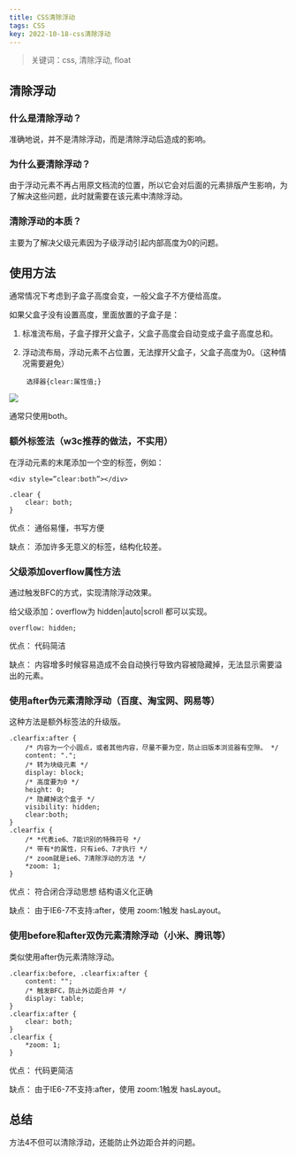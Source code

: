 ```yaml
---
title: CSS清除浮动
tags: CSS
key: 2022-10-18-css清除浮动
---
```

> 关键词：css, 清除浮动, float

## 清除浮动

### 什么是清除浮动？

准确地说，并不是清除浮动，而是清除浮动后造成的影响。

### 为什么要清除浮动？

由于浮动元素不再占用原文档流的位置，所以它会对后面的元素排版产生影响，为了解决这些问题，此时就需要在该元素中清除浮动。

### 清除浮动的本质？

主要为了解决父级元素因为子级浮动引起内部高度为0的问题。

## 使用方法

通常情况下考虑到子盒子高度会变，一般父盒子不方便给高度。

如果父盒子没有设置高度，里面放置的子盒子是：

1. 标准流布局，子盒子撑开父盒子，父盒子高度会自动变成子盒子高度总和。
2. 浮动流布局，浮动元素不占位置，无法撑开父盒子，父盒子高度为0。（这种情况需要避免）

		选择器{clear:属性值;}

<img src="https://image.oldboard.tech/blog/00E9AEBD-E06C-4EB3-BCC3-9E3B2AC5BF68.png">

通常只使用both。

### 额外标签法（w3c推荐的做法，不实用）

在浮动元素的末尾添加一个空的标签，例如：

```
<div style=”clear:both”></div>
```

```
.clear {
    clear: both;
}
```

优点： 通俗易懂，书写方便

缺点： 添加许多无意义的标签，结构化较差。  

### 父级添加overflow属性方法

通过触发BFC的方式，实现清除浮动效果。

给父级添加：overflow为 hidden|auto|scroll  都可以实现。

	overflow: hidden;
	
优点：  代码简洁

缺点：  内容增多时候容易造成不会自动换行导致内容被隐藏掉，无法显示需要溢出的元素。

### 使用after伪元素清除浮动（百度、淘宝网、网易等）
这种方法是额外标签法的升级版。

	.clearfix:after {
	    /* 内容为一个小圆点，或者其他内容，尽量不要为空，防止旧版本浏览器有空隙。 */
	    content: ".";
	    /* 转为块级元素 */
	    display: block;
	    /* 高度要为0 */
	    height: 0;
	    /* 隐藏掉这个盒子 */
	    visibility: hidden;
	    clear:both;
	}
	.clearfix {
	    /* *代表ie6、7能识别的特殊符号 */
	    /* 带有*的属性，只有ie6、7才执行 */
	    /* zoom就是ie6、7清除浮动的方法 */
	    *zoom: 1;
	}
	
优点： 符合闭合浮动思想  结构语义化正确

缺点： 由于IE6-7不支持:after，使用 zoom:1触发 hasLayout。

### 使用before和after双伪元素清除浮动（小米、腾讯等）

类似使用after伪元素清除浮动。

	.clearfix:before, .clearfix:after {
	    content: "";
	    /* 触发BFC，防止外边距合并 */
	    display: table;
	}
	.clearfix:after {
	    clear: both;
	}
	.clearfix {
	    *zoom: 1;
	}
	
优点：  代码更简洁

缺点：  由于IE6-7不支持:after，使用 zoom:1触发 hasLayout。

## 总结

方法4不但可以清除浮动，还能防止外边距合并的问题。
